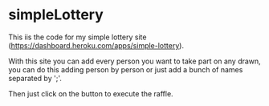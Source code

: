 # simpleLottery
This iis the code for my simple lottery site (https://dashboard.heroku.com/apps/simple-lottery).

With this site you can add every person you want to take part on any drawn, you can do this adding person by person or just add a bunch of names separated by ';'.

Then just click on the button to execute the raffle.
